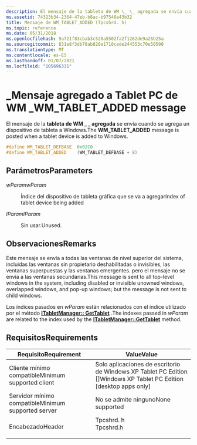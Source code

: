 ```yaml
---
description: El mensaje de la tableta de WM \_ \_ agregada se envía cuando se agrega un dispositivo de tableta a Windows.
ms.assetid: 74323b34-2364-47eb-b8ac-b97546e43b32
title: Mensaje de WM_TABLET_ADDED (Tpcshrd. h)
ms.topic: reference
ms.date: 05/31/2018
ms.openlocfilehash: 9a721f83cbab3c520a5502fa2f1262de9a26b25a
ms.sourcegitcommit: 831e8f3db78ab820e1710cede244553c70e50500
ms.translationtype: MT
ms.contentlocale: es-ES
ms.lasthandoff: 01/07/2021
ms.locfileid: "105696331"
---
```

# <a name="wm_tablet_added-message"></a><span data-ttu-id="8653f-103">\_Mensaje agregado a Tablet PC de WM \_</span><span class="sxs-lookup"><span data-stu-id="8653f-103">WM\_TABLET\_ADDED message</span></span>

<span data-ttu-id="8653f-104">El mensaje de la **tableta de WM \_ \_ agregada** se envía cuando se agrega un dispositivo de tableta a Windows.</span><span class="sxs-lookup"><span data-stu-id="8653f-104">The **WM\_TABLET\_ADDED** message is posted when a tablet device is added to Windows.</span></span>


```C++
#define WM_TABLET_DEFBASE  0x02C0
#define WM_TABLET_ADDED    (WM_TABLET_DEFBASE + 8)      
```



## <a name="parameters"></a><span data-ttu-id="8653f-105">Parámetros</span><span class="sxs-lookup"><span data-stu-id="8653f-105">Parameters</span></span>

<dl> <dt>

<span data-ttu-id="8653f-106">*wParam*</span><span class="sxs-lookup"><span data-stu-id="8653f-106">*wParam*</span></span> 
</dt> <dd>

<span data-ttu-id="8653f-107">Índice del dispositivo de tableta gráfica que se va a agregar</span><span class="sxs-lookup"><span data-stu-id="8653f-107">Index of tablet device being added</span></span>

</dd> <dt>

<span data-ttu-id="8653f-108">*lParam*</span><span class="sxs-lookup"><span data-stu-id="8653f-108">*lParam*</span></span> 
</dt> <dd>

<span data-ttu-id="8653f-109">Sin usar.</span><span class="sxs-lookup"><span data-stu-id="8653f-109">Unused.</span></span>

</dd> </dl>

## <a name="remarks"></a><span data-ttu-id="8653f-110">Observaciones</span><span class="sxs-lookup"><span data-stu-id="8653f-110">Remarks</span></span>

<span data-ttu-id="8653f-111">Este mensaje se envía a todas las ventanas de nivel superior del sistema, incluidas las ventanas sin propietario deshabilitadas o invisibles, las ventanas superpuestas y las ventanas emergentes. pero el mensaje no se envía a las ventanas secundarias.</span><span class="sxs-lookup"><span data-stu-id="8653f-111">This message is sent to all top-level windows in the system, including disabled or invisible unowned windows, overlapped windows, and pop-up windows; but the message is not sent to child windows.</span></span>

<span data-ttu-id="8653f-112">Los índices pasados en *wParam* están relacionados con el índice utilizado por el método [**ITabletManager:: GetTablet**](/previous-versions/windows/desktop/legacy/aa373683(v=vs.85)) .</span><span class="sxs-lookup"><span data-stu-id="8653f-112">The indexes passed in *wParam* are related to the index used by the [**ITabletManager::GetTablet**](/previous-versions/windows/desktop/legacy/aa373683(v=vs.85)) method.</span></span>

## <a name="requirements"></a><span data-ttu-id="8653f-113">Requisitos</span><span class="sxs-lookup"><span data-stu-id="8653f-113">Requirements</span></span>



| <span data-ttu-id="8653f-114">Requisito</span><span class="sxs-lookup"><span data-stu-id="8653f-114">Requirement</span></span> | <span data-ttu-id="8653f-115">Value</span><span class="sxs-lookup"><span data-stu-id="8653f-115">Value</span></span> |
|-------------------------------------|--------------------------------------------------------------------------------------|
| <span data-ttu-id="8653f-116">Cliente mínimo compatible</span><span class="sxs-lookup"><span data-stu-id="8653f-116">Minimum supported client</span></span><br/> | <span data-ttu-id="8653f-117">Solo aplicaciones de escritorio de Windows XP Tablet PC Edition \[\]</span><span class="sxs-lookup"><span data-stu-id="8653f-117">Windows XP Tablet PC Edition \[desktop apps only\]</span></span><br/>                        |
| <span data-ttu-id="8653f-118">Servidor mínimo compatible</span><span class="sxs-lookup"><span data-stu-id="8653f-118">Minimum supported server</span></span><br/> | <span data-ttu-id="8653f-119">No se admite ninguno</span><span class="sxs-lookup"><span data-stu-id="8653f-119">None supported</span></span><br/>                                                            |
| <span data-ttu-id="8653f-120">Encabezado</span><span class="sxs-lookup"><span data-stu-id="8653f-120">Header</span></span><br/>                   | <dl> <span data-ttu-id="8653f-121"><dt>Tpcshrd. h</dt></span><span class="sxs-lookup"><span data-stu-id="8653f-121"><dt>Tpcshrd.h</dt></span></span> </dl> |



 

 
